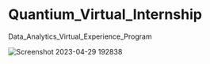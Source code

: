 # Quantium_Virtual_Internship

Data_Analytics_Virtual_Experience_Program

![Screenshot 2023-04-29 192838]()

